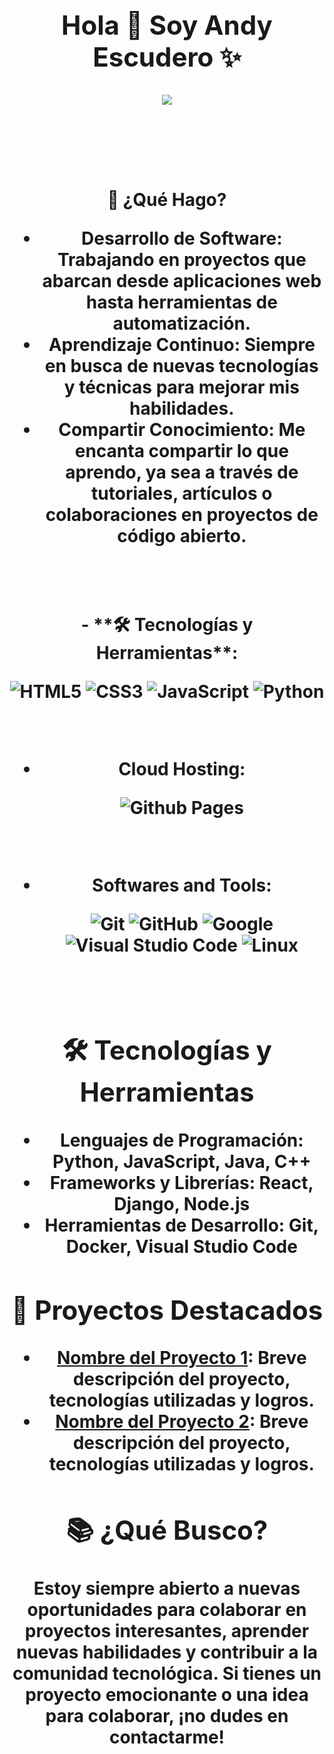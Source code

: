 <h1 align="center"><b><h2 align="center">Hola 👋  Soy Andy Escudero ✨</h2>
<p align="center">   <a href="https://github.com/DenverCoder1/readme-typing-svg"><img src="https://readme-typing-svg.herokuapp.com?font=Time+New+Roman&color=cyan&size=25&center=true&vCenter=true&width=600&height=100&lines=Estudiando+Programacion+Apasionado+Por+La+Programacion+y+estudios"></a>
</p>

<br>
<br>  
<h4>🚀 ¿Qué Hago?

<ul>
  <li><strong>Desarrollo de Software:</strong> Trabajando en proyectos que abarcan desde aplicaciones web hasta herramientas de automatización.</li>
  <li><strong>Aprendizaje Continuo:</strong> Siempre en busca de nuevas tecnologías y técnicas para mejorar mis habilidades.</li>
  <li><strong>Compartir Conocimiento:</strong> Me encanta compartir lo que aprendo, ya sea a través de tutoriales, artículos o colaboraciones en proyectos de código abierto.</li>
</ul>
</h4>
<br>
<br>
- **🛠 Tecnologías y Herramientas**:

   ![HTML5](https://img.shields.io/badge/HTML5%20-%23E34F26.svg?style=for-the-badge&logo=html5&logoColor=white)
   ![CSS3](https://img.shields.io/badge/CSS%20-%231572B6.svg?style=for-the-badge&logo=css3&logoColor=white)
   ![JavaScript](https://img.shields.io/badge/JavaScript%20-%23F7DF1E.svg?style=for-the-badge&logo=javascript&logoColor=black)
  ![Python](https://img.shields.io/badge/Python%20-%2314354C.svg?style=for-the-badge&logo=python&logoColor=white)

<br>

- **Cloud Hosting**:

    ![Github Pages](https://img.shields.io/badge/GitHub%20Pages-%23327FC7.svg?style=for-the-badge&logo=github&logoColor=white)
    
<br>

- **Softwares and Tools**:

    ![Git](https://img.shields.io/badge/git-%23F05033.svg?style=for-the-badge&logo=git&logoColor=white)
    ![GitHub](https://img.shields.io/badge/github-%23121011.svg?style=for-the-badge&logo=github&logoColor=white)
    ![Google](https://img.shields.io/badge/google-%234285F4.svg?style=for-the-badge&logo=google&logoColor=white)
    ![Visual Studio Code](https://img.shields.io/badge/Visual%20Studio%20Code-0078d7.svg?style=for-the-badge&logo=visual-studio-code&logoColor=white)
    ![Linux](https://img.shields.io/badge/Linux-FCC624?style=for-the-badge&logo=linux&logoColor=black) 

<br>






<h2>🛠 Tecnologías y Herramientas</h2>

<ul>
  <li><strong>Lenguajes de Programación:</strong> Python, JavaScript, Java, C++</li>
  <li><strong>Frameworks y Librerías:</strong> React, Django, Node.js</li>
  <li><strong>Herramientas de Desarrollo:</strong> Git, Docker, Visual Studio Code</li>
</ul>

<h2>🌟 Proyectos Destacados</h2>

<ul>
  <li><a href="#">Nombre del Proyecto 1</a>: Breve descripción del proyecto, tecnologías utilizadas y logros.</li>
  <li><a href="#">Nombre del Proyecto 2</a>: Breve descripción del proyecto, tecnologías utilizadas y logros.</li>
</ul>

<h2>📚 ¿Qué Busco?</h2>

<p>Estoy siempre abierto a nuevas oportunidades para colaborar en proyectos interesantes, aprender nuevas habilidades y contribuir a la comunidad tecnológica. Si tienes un proyecto emocionante o una idea para colaborar, ¡no dudes en contactarme!</p>

